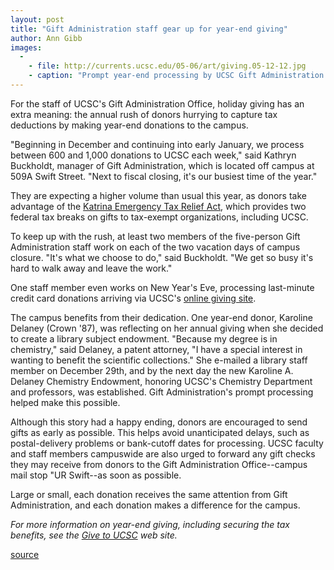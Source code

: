 ```yaml
---
layout: post
title: "Gift Administration staff gear up for year-end giving"
author: Ann Gibb 
images:
  -
    - file: http://currents.ucsc.edu/05-06/art/giving.05-12-12.jpg
    - caption: "Prompt year-end processing by UCSC Gift Administration staff helped with the establishment of the Karoline A. Delaney Chemistry Endowment. Delaney endowment funds will provide students such as Joe Westlund (College Ten) with more chemistry resources at the Science & Engineering Library. Photo courtesy of Science & Engineering Library"
---
```


For the staff of UCSC's Gift Administration Office, holiday giving has an extra meaning: the annual rush of donors hurrying to capture tax deductions by making year-end donations to the campus.

"Beginning in December and continuing into early January, we process between 600 and 1,000 donations to UCSC each week," said Kathryn Buckholdt, manager of Gift Administration, which is located off campus at 509A Swift Street. "Next to fiscal closing, it's our busiest time of the year."

They are expecting a higher volume than usual this year, as donors take advantage of the [Katrina Emergency Tax Relief Act][1], which provides two federal tax breaks on gifts to tax-exempt organizations, including UCSC.

To keep up with the rush, at least two members of the five-person Gift Administration staff work on each of the two vacation days of campus closure. "It's what we choose to do," said Buckholdt. "We get so busy it's hard to walk away and leave the work."

One staff member even works on New Year's Eve, processing last-minute credit card donations arriving via UCSC's [online giving site][2].

The campus benefits from their dedication. One year-end donor, Karoline Delaney (Crown '87), was reflecting on her annual giving when she decided to create a library subject endowment. "Because my degree is in chemistry," said Delaney, a patent attorney, "I have a special interest in wanting to benefit the scientific collections." She e-mailed a library staff member on December 29th, and by the next day the new Karoline A. Delaney Chemistry Endowment, honoring UCSC's Chemistry Department and professors, was established. Gift Administration's prompt processing helped make this possible.

Although this story had a happy ending, donors are encouraged to send gifts as early as possible. This helps avoid unanticipated delays, such as postal-delivery problems or bank-cutoff dates for processing. UCSC faculty and staff members campuswide are also urged to forward any gift checks they may receive from donors to the Gift Administration Office--campus mail stop "UR Swift--as soon as possible.

Large or small, each donation receives the same attention from Gift Administration, and each donation makes a difference for the campus.

_For more information on year-end giving, including securing the tax benefits, see the [Give to UCSC][3] web site._

[1]: http://giving.ucsc.edu/
[2]: http://giveto.ucsc.edu
[3]: http://giveto.ucsc.edu/index.asp

[source](http://www1.ucsc.edu/currents/05-06/12-12/giving.asp "Permalink to giving")
